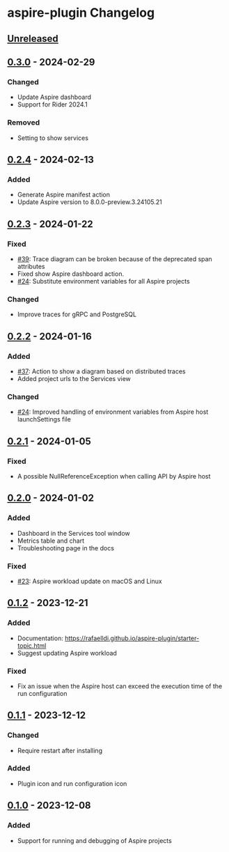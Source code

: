 <!-- Keep a Changelog guide -> https://keepachangelog.com -->

# aspire-plugin Changelog

## [Unreleased]

## [0.3.0] - 2024-02-29

### Changed

- Update Aspire dashboard
- Support for Rider 2024.1

### Removed

- Setting to show services

## [0.2.4] - 2024-02-13

### Added

- Generate Aspire manifest action
- Update Aspire version to 8.0.0-preview.3.24105.21

## [0.2.3] - 2024-01-22

### Fixed

- [#39](https://github.com/rafaelldi/aspire-plugin/issues/39): Trace diagram can be broken because of the deprecated span attributes
- Fixed show Aspire dashboard action.
- [#24](https://github.com/rafaelldi/aspire-plugin/issues/24): Substitute environment variables for all Aspire projects 

### Changed

- Improve traces for gRPC and PostgreSQL

## [0.2.2] - 2024-01-16

### Added

- [#37](https://github.com/rafaelldi/aspire-plugin/issues/37): Action to show a diagram based on distributed traces
- Added project urls to the Services view

### Changed

- [#24](https://github.com/rafaelldi/aspire-plugin/issues/24): Improved handling of environment variables from Aspire host launchSettings file

## [0.2.1] - 2024-01-05

### Fixed

- A possible NullReferenceException when calling API by Aspire host

## [0.2.0] - 2024-01-02

### Added

- Dashboard in the Services tool window
- Metrics table and chart
- Troubleshooting page in the docs

### Fixed

- [#23](https://github.com/rafaelldi/aspire-plugin/issues/23): Aspire workload update on macOS and Linux

## [0.1.2] - 2023-12-21

### Added

- Documentation: https://rafaelldi.github.io/aspire-plugin/starter-topic.html
- Suggest updating Aspire workload

### Fixed

- Fix an issue when the Aspire host can exceed the execution time of the run configuration

## [0.1.1] - 2023-12-12

### Changed

- Require restart after installing

### Added

- Plugin icon and run configuration icon

## [0.1.0] - 2023-12-08

### Added

- Support for running and debugging of Aspire projects

[Unreleased]: https://github.com/rafaelldi/aspire-plugin/compare/v0.3.0...HEAD
[0.3.0]: https://github.com/rafaelldi/aspire-plugin/compare/v0.2.4...v0.3.0
[0.2.4]: https://github.com/rafaelldi/aspire-plugin/compare/v0.2.3...v0.2.4
[0.2.3]: https://github.com/rafaelldi/aspire-plugin/compare/v0.2.2...v0.2.3
[0.2.2]: https://github.com/rafaelldi/aspire-plugin/compare/v0.2.1...v0.2.2
[0.2.1]: https://github.com/rafaelldi/aspire-plugin/compare/v0.2.0...v0.2.1
[0.2.0]: https://github.com/rafaelldi/aspire-plugin/compare/v0.1.2...v0.2.0
[0.1.2]: https://github.com/rafaelldi/aspire-plugin/compare/v0.1.1...v0.1.2
[0.1.1]: https://github.com/rafaelldi/aspire-plugin/compare/v0.1.0...v0.1.1
[0.1.0]: https://github.com/rafaelldi/aspire-plugin/commits/v0.1.0
